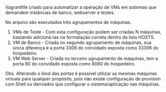 Vagrantfile criado para automatizar a operação de VMs em sistemas que demandem instâncias de banco, webserver e testes.

No arquivo são executados três agrupamentos de máquinas. 

1. VMs de Teste - Com esta configuração podem ser criadas N máquinas, bastando adicioná-las na formatação correta dentro da lista HOSTS.
2. VM de Banco -  Criada no segundo agrupamento de máquinas, sua única diferença é a porta 3306 do convidado exposta como 33306 do hospedeiro.
2. VM Web Server -  Criada no terceiro agrupamento de máquinas, tem a porta 80 do convidado exposta como 8080 do hospedeiro.

Obs. Alterando o bind das portas é possível utilizar as mesmas máquinas virtuais para qualquer propósito, pois não existe configuração de provision com Shell ou derivados que configurar o sistema/aplicação nas máquinas.